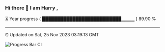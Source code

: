 ### Hi there 👋 I am Harry , 

⏳ Year progress { ██████████████████████████▁▁▁▁ } 89.90 %

---

⏰ Updated on Sat, 25 Nov 2023 03:19:13 GMT

![Progress Bar CI](https://github.com/duykhang68/duykhang68/workflows/Progress%20Bar%20CI/badge.svg)
